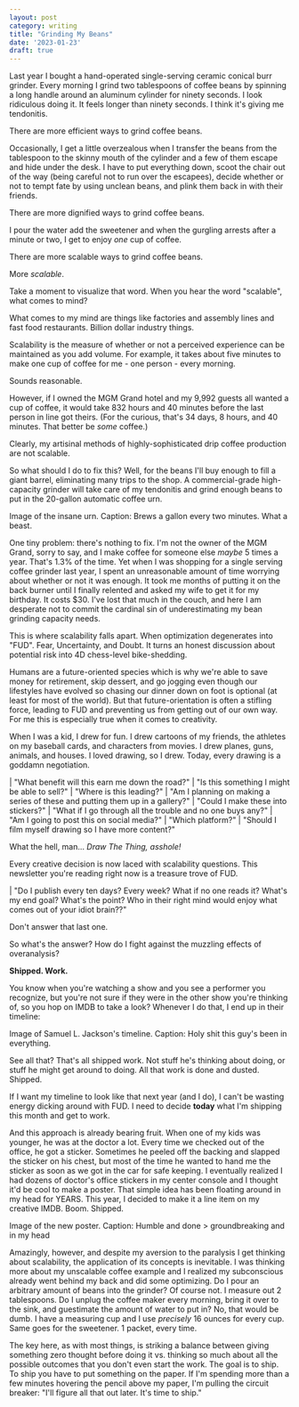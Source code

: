 ```yaml
---
layout: post
category: writing
title: "Grinding My Beans"
date: '2023-01-23'
draft: true
---
```


Last year I bought a hand-operated single-serving ceramic conical burr grinder. Every morning I grind two tablespoons of coffee beans by spinning a long handle around an aluminum cylinder for ninety seconds. I look ridiculous doing it. It feels longer than ninety seconds. I think it's giving me tendonitis.

There are more efficient ways to grind coffee beans.

Occasionally, I get a little overzealous when I transfer the beans from the tablespoon to the skinny mouth of the cylinder and a few of them escape and hide under the desk. I have to put everything down, scoot the chair out of the way (being careful not to run over the escapees), decide whether or not to tempt fate by using unclean beans, and plink them back in with their friends.

There are more dignified ways to grind coffee beans.

I pour the water add the sweetener and when the gurgling arrests after a minute or two, I get to enjoy _one_ cup of coffee.

There are more scalable ways to grind coffee beans.

More _scalable_.

Take a moment to visualize that word. When you hear the word "scalable", what comes to mind?

What comes to my mind are things like factories and assembly lines and fast food restaurants. Billion dollar industry things.

Scalability is the measure of whether or not a perceived experience can be maintained as you add volume. For example, it takes about five minutes to make one cup of coffee for me - one person - every morning. 

Sounds reasonable. 

However, if I owned the MGM Grand hotel and my 9,992 guests all wanted a cup of coffee, it would take 832 hours and 40 minutes before the last person in line got theirs. (For the curious, that's 34 days, 8 hours, and 40 minutes. That better be _some_ coffee.)

Clearly, my artisinal methods of highly-sophisticated drip coffee production are not scalable.

So what should I do to fix this? Well, for the beans I'll buy enough to fill a giant barrel, eliminating many trips to the shop. A commercial-grade high-capacity grinder will take care of my tendonitis and grind enough beans to put in the 20-gallon automatic coffee urn.

Image of the insane urn. Caption: Brews a gallon every two minutes. What a beast.

One tiny problem: there's nothing to fix. I'm not the owner of the MGM Grand, sorry to say, and I make coffee for someone else _maybe_ 5 times a year. That's 1.3% of the time. Yet when I was shopping for a single serving coffee grinder last year, I spent an unreasonable amount of time worrying about whether or not it was enough. It took me months of putting it on the back burner until I finally relented and asked my wife to get it for my birthday. It costs $30. I've lost that much in the couch, and here I am desperate not to commit the cardinal sin of underestimating my bean grinding capacity needs.

This is where scalability falls apart. When optimization degenerates into "FUD". Fear, Uncertainty, and Doubt. It turns an honest discussion about potential risk into 4D chess-level bike-shedding.

Humans are a future-oriented species which is why we're able to save money for retirement, skip dessert, and go jogging even though our lifestyles have evolved so chasing our dinner down on foot is optional (at least for most of the world). But that future-orientation is often a stifling force, leading to FUD and preventing us from getting out of our own way. For me this is especially true when it comes to creativity.

When I was a kid, I drew for fun. I drew cartoons of my friends, the athletes on my baseball cards, and characters from movies. I drew planes, guns, animals, and houses. I loved drawing, so I drew. Today, every drawing is a goddamn negotiation. 

| "What benefit will this earn me down the road?"
| "Is this something I might be able to sell?"
| "Where is this leading?"
| "Am I planning on making a series of these and putting them up in a gallery?"
| "Could I make these into stickers?"
| "What if I go through all the trouble and no one buys any?"
| "Am I going to post this on social media?"
| "Which platform?"
| "Should I film myself drawing so I have more content?"

What the hell, man... _Draw The Thing, asshole!_

Every creative decision is now laced with scalability questions. This newsletter you're reading right now is a treasure trove of FUD.

| "Do I publish every ten days? Every week? What if no one reads it? What's my end goal? What's the point? Who in their right mind would enjoy what comes out of your idiot brain??"

Don't answer that last one.

So what's the answer? How do I fight against the muzzling effects of overanalysis?

**Shipped. Work.**

You know when you're watching a show and you see a performer you recognize, but you're not sure if they were in the other show you're thinking of, so you hop on IMDB to take a look? Whenever I do that, I end up in their timeline:

Image of Samuel L. Jackson's timeline. Caption: Holy shit this guy's been in everything.

See all that? That's all shipped work. Not stuff he's thinking about doing, or stuff he might get around to doing. All that work is done and dusted. Shipped.

If I want my timeline to look like that next year (and I do), I can't be wasting energy dicking around with FUD. I need to decide **today** what I'm shipping this month and get to work.

And this approach is already bearing fruit. When one of my kids was younger, he was at the doctor a lot. Every time we checked out of the office, he got a sticker. Sometimes he peeled off the backing and slapped the sticker on his chest, but most of the time he wanted to hand me the sticker as soon as we got in the car for safe keeping. I eventually realized I had dozens of doctor's office stickers in my center console and I thought it'd be cool to make a poster. That simple idea has been floating around in my head for YEARS. This year, I decided to make it a line item on my creative IMDB. Boom. Shipped.

Image of the new poster. Caption: Humble and done > groundbreaking and in my head

Amazingly, however, and despite my aversion to the paralysis I get thinking about scalability, the application of its concepts is inevitable. I was thinking more about my unscalable coffee example and I realized my subconscious already went behind my back and did some optimizing. Do I pour an arbitrary amount of beans into the grinder? Of course not. I measure out 2 tablespoons. Do I unplug the coffee maker every morning, bring it over to the sink, and guestimate the amount of water to put in? No, that would be dumb. I have a measuring cup and I use _precisely_ 16 ounces for every cup. Same goes for the sweetener. 1 packet, every time.

The key here, as with most things, is striking a balance between giving something zero thought before doing it vs. thinking so much about all the possible outcomes that you don't even start the work. The goal is to ship. To ship you have to put something on the paper. If I'm spending more than a few minutes hovering the pencil above my paper, I'm pulling the circuit breaker: "I'll figure all that out later. It's time to ship."